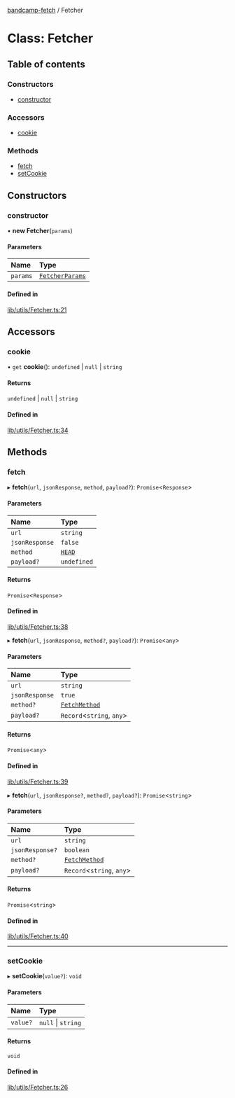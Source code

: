 [bandcamp-fetch](../README.md) / Fetcher

# Class: Fetcher

## Table of contents

### Constructors

- [constructor](Fetcher.md#constructor)

### Accessors

- [cookie](Fetcher.md#cookie)

### Methods

- [fetch](Fetcher.md#fetch)
- [setCookie](Fetcher.md#setcookie)

## Constructors

### constructor

• **new Fetcher**(`params`)

#### Parameters

| Name | Type |
| :------ | :------ |
| `params` | [`FetcherParams`](../interfaces/FetcherParams.md) |

#### Defined in

[lib/utils/Fetcher.ts:21](https://github.com/patrickkfkan/bandcamp-fetch/blob/7bb1899/src/lib/utils/Fetcher.ts#L21)

## Accessors

### cookie

• `get` **cookie**(): `undefined` \| ``null`` \| `string`

#### Returns

`undefined` \| ``null`` \| `string`

#### Defined in

[lib/utils/Fetcher.ts:34](https://github.com/patrickkfkan/bandcamp-fetch/blob/7bb1899/src/lib/utils/Fetcher.ts#L34)

## Methods

### fetch

▸ **fetch**(`url`, `jsonResponse`, `method`, `payload?`): `Promise`<`Response`\>

#### Parameters

| Name | Type |
| :------ | :------ |
| `url` | `string` |
| `jsonResponse` | ``false`` |
| `method` | [`HEAD`](../enums/FetchMethod.md#head) |
| `payload?` | `undefined` |

#### Returns

`Promise`<`Response`\>

#### Defined in

[lib/utils/Fetcher.ts:38](https://github.com/patrickkfkan/bandcamp-fetch/blob/7bb1899/src/lib/utils/Fetcher.ts#L38)

▸ **fetch**(`url`, `jsonResponse`, `method?`, `payload?`): `Promise`<`any`\>

#### Parameters

| Name | Type |
| :------ | :------ |
| `url` | `string` |
| `jsonResponse` | ``true`` |
| `method?` | [`FetchMethod`](../enums/FetchMethod.md) |
| `payload?` | `Record`<`string`, `any`\> |

#### Returns

`Promise`<`any`\>

#### Defined in

[lib/utils/Fetcher.ts:39](https://github.com/patrickkfkan/bandcamp-fetch/blob/7bb1899/src/lib/utils/Fetcher.ts#L39)

▸ **fetch**(`url`, `jsonResponse?`, `method?`, `payload?`): `Promise`<`string`\>

#### Parameters

| Name | Type |
| :------ | :------ |
| `url` | `string` |
| `jsonResponse?` | `boolean` |
| `method?` | [`FetchMethod`](../enums/FetchMethod.md) |
| `payload?` | `Record`<`string`, `any`\> |

#### Returns

`Promise`<`string`\>

#### Defined in

[lib/utils/Fetcher.ts:40](https://github.com/patrickkfkan/bandcamp-fetch/blob/7bb1899/src/lib/utils/Fetcher.ts#L40)

___

### setCookie

▸ **setCookie**(`value?`): `void`

#### Parameters

| Name | Type |
| :------ | :------ |
| `value?` | ``null`` \| `string` |

#### Returns

`void`

#### Defined in

[lib/utils/Fetcher.ts:26](https://github.com/patrickkfkan/bandcamp-fetch/blob/7bb1899/src/lib/utils/Fetcher.ts#L26)
